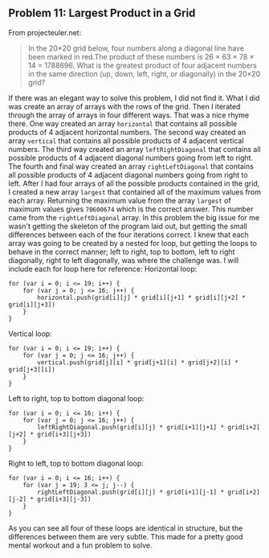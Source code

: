 ## Problem 11: Largest Product in a Grid
From projecteuler.net:
>In the 20×20 grid below, four numbers along a diagonal line have been marked in red.The product of these numbers is 26 × 63 × 78 × 14 = 1788696. What is the greatest product of four adjacent numbers in the same direction (up, down, left, right, or diagonally) in the 20×20 grid?

If there was an elegant way to solve this problem, I did not find it. What I did was create an array of arrays with the rows of the grid. Then I iterated through the array of arrays in four different ways. That was a nice rhyme there. One way created an array `horizontal` that contains all possible products of 4 adjacent horizontal numbers. The second way created an array `vertical` that contains all possible products of 4 adjacent vertical numbers. The third way created an array `leftRightDiagonal` that contains all possible products of 4 adjacent diagonal numbers going from left to right. The fourth and final way created an array `rightLeftDiagonal` that contains all possible products of 4 adjacent diagonal numbers going from right to left. 
After I had four arrays of all the possible products contained in the grid, I created a new array `largest` that contained all of the maximum values from each array. 
Returning the maximum value from the array `largest` of maximum values gives `70600674` which is the correct answer. This number came from the `rightLeftDiagonal` array.
In this problem the big issue for me wasn't getting the skeleton of the program laid out, but getting the small differences between each of the four iterations correct. I knew that each array was going to be created by a nested for loop, but getting the loops to behave in the correct manner; left to right, top to bottom, left to right diagonally, right to left diagonally, was where the challenge was. I will include each for loop here for reference:
Horizontal loop: 
```
for (var i = 0; i <= 19; i++) {
    for (var j = 0; j <= 16; j++) {
        horizontal.push(grid[i][j] * grid[i][j+1] * grid[i][j+2] * grid[i][j+3])
    }
}
```
Vertical loop: 
```
for (var i = 0; i <= 19; i++) {
    for (var j = 0; j <= 16; j++) {
        vertical.push(grid[j][i] * grid[j+1][i] * grid[j+2][i] * grid[j+3][i])
    }
}
```
Left to right, top to bottom diagonal loop: 
```
for (var i = 0; i <= 16; i++) {
    for (var j = 0; j <= 16; j++) {
        leftRightDiagonal.push(grid[i][j] * grid[i+1][j+1] * grid[i+2][j+2] * grid[i+3][j+3])
    }
}
```
Right to left, top to bottom diagonal loop: 
```
for (var i = 0; i <= 16; i++) {
    for (var j = 19; 3 <= j; j--) {
        rightLeftDiagonal.push(grid[i][j] * grid[i+1][j-1] * grid[i+2][j-2] * grid[i+3][j-3])
    }
}
```
As you can see all four of these loops are identical in structure, but the differences between them are very subtle. This made for a pretty good mental workout and a fun problem to solve.